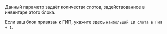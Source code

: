 Данный параметр задаёт количество слотов, задействованное в инвентаре этого блока.

Если ваш блок привязан к ГИП, укажите здесь `наибольший ID слота в ГИП + 1`.
